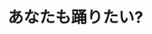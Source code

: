 # あなたも踊りたい?
<!---
zachkongoyu/zachkongoyu is a ✨ special ✨ repository because its `README.md` (this file) appears on your GitHub profile.
You can click the Preview link to take a look at your changes.
--->
